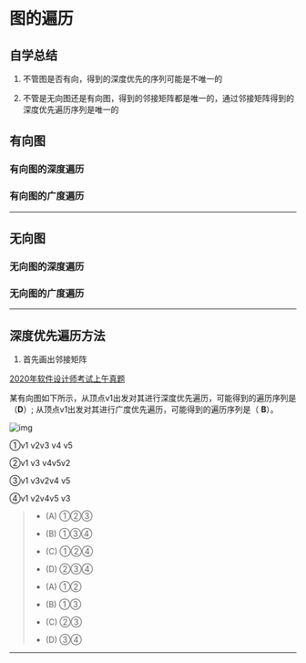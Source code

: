 # 图的遍历

## 自学总结

1. 不管图是否有向，得到的深度优先的序列可能是不唯一的 

2. 不管是无向图还是有向图，得到的邻接矩阵都是唯一的，通过邻接矩阵得到的深度优先遍历序列是唯一的

## 有向图

### 有向图的深度遍历



### 有向图的广度遍历

---

## 无向图

### 无向图的深度遍历

### 无向图的广度遍历

---

## 深度优先遍历方法

1. 首先画出邻接矩阵



[ 2020年软件设计师考试上午真题](https://ebook.qicoder.com/%E8%BD%AF%E4%BB%B6%E8%AE%BE%E8%AE%A1%E5%B8%88/notes/2020%E5%B9%B4%E8%BD%AF%E4%BB%B6%E8%AE%BE%E8%AE%A1%E5%B8%88%E8%80%83%E8%AF%95%E4%B8%8A%E5%8D%88%E7%9C%9F%E9%A2%98%EF%BC%88%E4%B8%93%E4%B8%9A%E8%A7%A3%E6%9E%90+%E5%8F%82%E8%80%83%E7%AD%94%E6%A1%88%EF%BC%89.html#%E7%AC%AC-49-%E9%A2%98)

某有向图如下所示，从顶点v1出发对其进行深度优先遍历，可能得到的遍历序列是（**D**）; 从顶点v1出发对其进行广度优先遍历，可能得到的遍历序列是（ **B**）。

![img](https://ebook.qicoder.com/%E8%BD%AF%E4%BB%B6%E8%AE%BE%E8%AE%A1%E5%B8%88/images/shiti/2020-11/411/c62szFGub2.png)

①v1 v2v3 v4 v5

②v1 v3 v4v5v2

③v1 v3v2v4 v5

④v1 v2v4v5 v3

> - (A) ①②③
> - (B) ①③④
> - (C) ①②④
> - (D) ②③④
>
> - (A) ①②
> - (B) ①③
> - (C) ②③
> - (D) ③④

---

